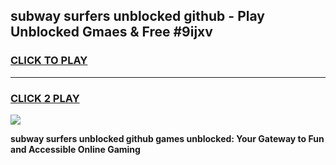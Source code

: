 
## subway surfers unblocked github - Play Unblocked Gmaes & Free #9ijxv
<h3>
<a href="https://news.freeplayer.one?title=subway_surfers_unblocked_github&ref=27F">CLICK TO PLAY</a></h3>
<hr>

<h3>
<a href="https://news.freeplayer.one?title=subway_surfers_unblocked_github&ref=27F">CLICK 2 PLAY</a>
  
</h3>

<a href="https://news.freeplayer.one?title=subway_surfers_unblocked_github&ref=27F/"><img src="https://clearcache.store/games.png"></a>


**subway surfers unblocked github games unblocked: Your Gateway to Fun and Accessible Online Gaming**
